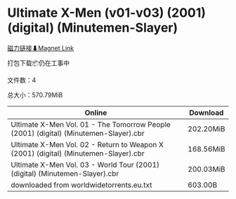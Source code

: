 # Ultimate X-Men (v01-v03) (2001) (digital) (Minutemen-Slayer)

[磁力链接⬇Magnet Link](magnet:?xt=urn:btih:798b7b1f760e15fbefd159c4c6e480780f45e50f&dn=Ultimate%20X-Men%20%28v01-v03%29%20%282001%29%20%28digital%29%20%28Minutemen-Slayer%29)

打包下载📦仍在工事中

文件数：4

总大小：570.79MiB

Online | Download
--- | ---
Ultimate X-Men Vol. 01 - The Tomorrow People (2001) (digital) (Minutemen-Slayer).cbr | 202.20MiB
Ultimate X-Men Vol. 02 - Return to Weapon X (2001) (digital) (Minutemen-Slayer).cbr | 168.56MiB
Ultimate X-Men Vol. 03 - World Tour (2001) (digital) (Minutemen-Slayer).cbr | 200.03MiB
downloaded from worldwidetorrents.eu.txt | 603.00B